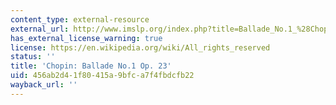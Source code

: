 ```yaml
---
content_type: external-resource
external_url: http://www.imslp.org/index.php?title=Ballade_No.1_%28Chopin%2C_Frederic%29
has_external_license_warning: true
license: https://en.wikipedia.org/wiki/All_rights_reserved
status: ''
title: 'Chopin: Ballade No.1 Op. 23'
uid: 456ab2d4-1f80-415a-9bfc-a7f4fbdcfb22
wayback_url: ''
---
```

